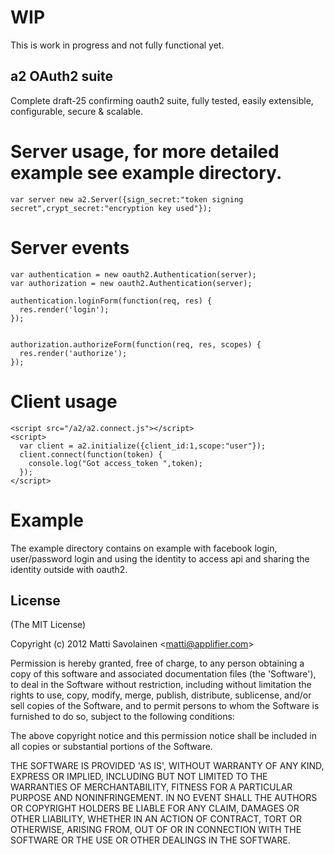 # WIP

This is work in progress and not fully functional yet.

## a2 OAuth2 suite

Complete draft-25 confirming oauth2 suite, fully tested, easily extensible, configurable, secure & scalable.

# Server usage, for more detailed example see example directory.
```
var server new a2.Server({sign_secret:"token signing secret",crypt_secret:"encryption key used"});
```
# Server events


```
var authentication = new oauth2.Authentication(server);
var authorization = new oauth2.Authentication(server);

authentication.loginForm(function(req, res) {
  res.render('login');
});


authorization.authorizeForm(function(req, res, scopes) {
  res.render('authorize');
});
```

# Client usage
```
<script src="/a2/a2.connect.js"></script>
<script>
  var client = a2.initialize({client_id:1,scope:"user"});
  client.connect(function(token) {
    console.log("Got access_token ",token);
  });
</script>
```

# Example
The example directory contains on example with facebook login, user/password login and using the identity
to access api and sharing the identity outside with oauth2.

## License

(The MIT License)

Copyright (c) 2012 Matti Savolainen &lt;matti@applifier.com&gt;

Permission is hereby granted, free of charge, to any person obtaining
a copy of this software and associated documentation files (the
'Software'), to deal in the Software without restriction, including
without limitation the rights to use, copy, modify, merge, publish,
distribute, sublicense, and/or sell copies of the Software, and to
permit persons to whom the Software is furnished to do so, subject to
the following conditions:

The above copyright notice and this permission notice shall be
included in all copies or substantial portions of the Software.

THE SOFTWARE IS PROVIDED 'AS IS', WITHOUT WARRANTY OF ANY KIND,
EXPRESS OR IMPLIED, INCLUDING BUT NOT LIMITED TO THE WARRANTIES OF
MERCHANTABILITY, FITNESS FOR A PARTICULAR PURPOSE AND NONINFRINGEMENT.
IN NO EVENT SHALL THE AUTHORS OR COPYRIGHT HOLDERS BE LIABLE FOR ANY
CLAIM, DAMAGES OR OTHER LIABILITY, WHETHER IN AN ACTION OF CONTRACT,
TORT OR OTHERWISE, ARISING FROM, OUT OF OR IN CONNECTION WITH THE
SOFTWARE OR THE USE OR OTHER DEALINGS IN THE SOFTWARE.